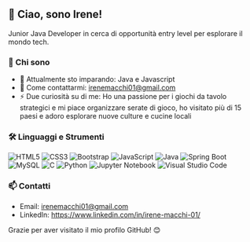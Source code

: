 ## 👋 Ciao, sono Irene!

Junior Java Developer in cerca di opportunità entry level per esplorare il mondo tech.

### 🚀 Chi sono

- 🌱 Attualmente sto imparando: Java e Javascript
- 💬 Come contattarmi: irenemacchi01@gmail.com
- ⚡ Due curiosità su di me: Ho una passione per i giochi da tavolo strategici e mi piace organizzare serate di gioco, ho visitato più di 15 paesi e adoro esplorare nuove culture e cucine locali

### 🛠️ Linguaggi e Strumenti

![HTML5](https://img.shields.io/badge/-HTML5-000?&logo=HTML5)
![CSS3](https://img.shields.io/badge/-CSS3-000?&logo=CSS3)
![Bootstrap](https://img.shields.io/badge/-Bootstrap-000?&logo=Bootstrap)
![JavaScript](https://img.shields.io/badge/-JavaScript-000?&logo=JavaScript)
![Java](https://img.shields.io/badge/-Java-000?&logo=Java)
![Spring Boot](https://img.shields.io/badge/-Spring%20Boot-000?&logo=Spring)
![MySQL](https://img.shields.io/badge/-MySQL-000?&logo=MySQL)
![C](https://img.shields.io/badge/-C-000?&logo=C)
![Python](https://img.shields.io/badge/-Python-000?&logo=Python)
![Jupyter Notebook](https://img.shields.io/badge/-Jupyter%20Notebook-000?&logo=Jupyter)
![Visual Studio Code](https://img.shields.io/badge/-VS%20Code-000?&logo=visual-studio-code)

### 📫 Contatti

- Email: irenemacchi01@gmail.com
- LinkedIn: https://www.linkedin.com/in/irene-macchi-01/

Grazie per aver visitato il mio profilo GitHub! 😊
